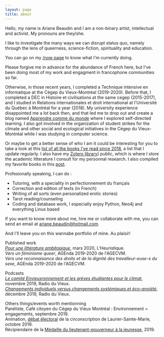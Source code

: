 ```yaml
---
layout: page
title: about
---
```


Hello, my name is Ariane Beaudin and I am a non-binary artist, intellectual and activist. My pronouns are they/she.  

I like to investigate the many ways we can disrupt status quo, namely through the lens of queerness, science-fiction, spirituality and education.

You can go on my [/now page](http://ravirer.com/now) to know what I'm currently doing. 

Please forgive me in advance for the abundance of French here, but I've been doing most of my work and engagment in francophone communities so far. 

Otherwise, in those recent years, I completed a Technique intensive en informatique at the Cégep du Vieux-Montréal (2019-2020). Before that, I completed a DEC in Histoire et civilisations at the same cegep (2015-2017), and I studied in Relations internationales et droit international at l'Université du Québec à Montréal for a year (2018). My university experience disappointed me a lot back then, and that led me to drop out and create a blog named [Apprendre comme du monde](http://apprendrecommedumonde.wordpress.com) where I explored self-directed learning.  I also got involved in the organization of student strikes for the climate and other social and ecological initiatives in the Cégep du Vieux-Montréal while I was studying in computer science. 

Or maybe to get a better sense of who I am it could be interesting for you to take a look at this [list of all the books I've read since 2018](https://1drv.ms/x/s!Al0exe4DLIOhyQ4pZh4k9G2kYwny?e=90qAbhhttps://1drv.ms/x/s!Al0exe4DLIOhyQ4pZh4k9G2kYwny?e=90qAbh), a list that I update regularly. I also have my [Zotero library](https://www.zotero.org/ariane.beaudin/library)) public, which is where I store the academic litterature I consult for my personnal research. I also compiled my favorite books in this [post](http://ravirer.com/collections/reading_essentials/).  

Profesionally speaking, I can do : 
* Tutoring, with a speciality in perfectionnement du français
* Correction and edition of texts  (in French)
* Writing of all sorts (even personalized erotic stories) 
* Tarot reading/counseling 
* Coding and database work, I especially enjoy Python, Neo4j and everything Linux based

If you want to know more about me, hire me or collaborate with me, you can send an email at ariane.beaudin@hotmail.com. 

And I'll leave you on this wannabe portfolio of mine. Au plaisir! 

Published work  
[_Pour une littérature ambitopique_](http://lheuristique.ca/article.php?id=525), mars 2020, L'Heuristique.  
_Vers un féminisme queer_, AGEnda 2019-2020 de l'AGECVM.  
_Vers une reconnaisance des droits et de la dignité des travalleur-euse-s du sexe_, AGEnda 2019-2020 de l'AGECVM.  


Podcasts  
[_Le comité Envieuxronnement et les grèves étudiantes pour le climat_](https://www.youtube.com/watch?v=iYnTy2MnEFY&ab_channel=RadioDuVieux), novembre 2019, Radio du Vieux.  
[_Changements individuels versus changements systémiques et éco-anxiété_](https://www.youtube.com/watch?v=ZFoMGDO0lLo&ab_channel=RadioDuVieux), décembre 2019, Radio du Vieux.   


Others things/events worth mentionning  
Panéliste, Café citoyen du Cégep du Vieux Montréal : Environnement = engagements, septembre 2019.   
Animation, [débat électoral](https://www.youtube.com/watch?v=XA-CnDELIko) de la circonscription de Laurier-Sainte-Marie, octobre 2019.  
Récipiendaire de la [Médaille du lieutenant-gouverneur à la jeunesse](http://www.cvm.qc.ca/membrespersonnel/pages/index.aspx?idActualite=4133), 2019.  





